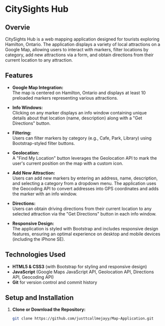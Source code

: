 # CitySights Hub

## Overvie

CitySights Hub is a web mapping application designed for tourists exploring Hamilton, Ontario. The application displays a variety of local attractions on a Google Map, allowing users to interact with markers, filter locations by category, add new attractions via a form, and obtain directions from their current location to any attraction.

## Features

- **Google Map Integration:**  
  The map is centered on Hamilton, Ontario and displays at least 10 preloaded markers representing various attractions.

- **Info Windows:**  
  Clicking on any marker displays an info window containing unique details about that location (name, description) along with a "Get Directions" button.

- **Filtering:**  
  Users can filter markers by category (e.g., Cafe, Park, Library) using Bootstrap-styled filter buttons.

- **Geolocation:**  
  A "Find My Location" button leverages the Geolocation API to mark the user's current position on the map with a custom icon.

- **Add New Attraction:**  
  Users can add new markers by entering an address, name, description, and selecting a category from a dropdown menu. The application uses the Geocoding API to convert addresses into GPS coordinates and adds the marker with an info window.

- **Directions:**  
  Users can obtain driving directions from their current location to any selected attraction via the "Get Directions" button in each info window.

- **Responsive Design:**  
  The application is styled with Bootstrap and includes responsive design features, ensuring an optimal experience on desktop and mobile devices (including the iPhone SE).

## Technologies Used

- **HTML5 & CSS3** (with Bootstrap for styling and responsive design)
- **JavaScript** (Google Maps JavaScript API, Geolocation API, Directions API, Geocoding API)
- **Git** for version control and commit history

## Setup and Installation

1. **Clone or Download the Repository:**
   ```bash
   git clone https://github.com/justtcallmejayy/Map-Application.git
